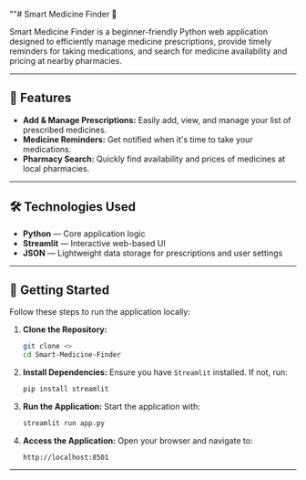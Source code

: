 ""# Smart Medicine Finder 💊

Smart Medicine Finder is a beginner-friendly Python web application designed to efficiently manage medicine prescriptions, provide timely reminders for taking medications, and search for medicine availability and pricing at nearby pharmacies.

---

## 📌 **Features**

* **Add & Manage Prescriptions:** Easily add, view, and manage your list of prescribed medicines.
* **Medicine Reminders:** Get notified when it's time to take your medications.
* **Pharmacy Search:** Quickly find availability and prices of medicines at local pharmacies.

---

## 🛠️ **Technologies Used**

* **Python** — Core application logic
* **Streamlit** — Interactive web-based UI
* **JSON** — Lightweight data storage for prescriptions and user settings

---

## 🚀 **Getting Started**

Follow these steps to run the application locally:

1. **Clone the Repository:**

   ```bash
   git clone <>
   cd Smart-Medicine-Finder
   ```

2. **Install Dependencies:**
   Ensure you have `Streamlit` installed. If not, run:

   ```bash
   pip install streamlit
   ```

3. **Run the Application:**
   Start the application with:

   ```bash
   streamlit run app.py
   ```

4. **Access the Application:**
   Open your browser and navigate to:

   ```
   http://localhost:8501
   ```

---


